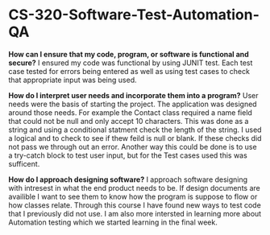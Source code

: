 # CS-320-Software-Test-Automation-QA

**How can I ensure that my code, program, or software is functional and secure?**
I ensured my code was functional by using JUNIT test. Each test case tested for errors being entered as well as using test cases to check that appropriate input was being used.

**How do I interpret user needs and incorporate them into a program?**
User needs were the basis of starting the project. The application was designed around those needs. For example the Contact class required a name field that could not be null and only accept 10 characters. This was done as a string and using a conditional statment check the length of the string. I used a logical and to check to see if thew feild is null or blank. If these checks did not pass we through out an error. Another way this could be done is to use a try-catch block to test user input, but for the Test cases used this was sufficent.

**How do I approach designing software?**
I approach software designing with intresest in what the end product needs to be. If design documents are availible I want to see them to know how the program is suppose to flow or how classes relate. Through this course I have found new ways to test code that I previously did not use. I am also more intersted in learning more about Automation testing which we started learning in the final week.
